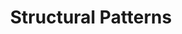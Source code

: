 ---
title: "Structural Patterns"
type: lecture
repo: https://github.com/ProfSchimd/teaching-material/tree/main/tpsit/design-patterns
weight: 20
---